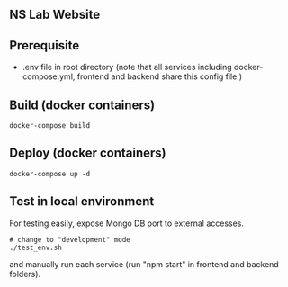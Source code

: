 ## NS Lab Website

## Prerequisite
- .env file in root directory (note that all services including docker-compose.yml, frontend and backend share this config file.)

## Build (docker containers)
```
docker-compose build
```

## Deploy (docker containers)
```
docker-compose up -d
```

## Test in local environment
For testing easily, expose Mongo DB port to external accesses.
```
# change to "development" mode
./test_env.sh
```
and manually run each service (run "npm start" in frontend and backend folders).